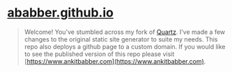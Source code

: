 # [ababber.github.io](https://www.ankitbabber.com)

> Welcome! You've stumbled across my fork of [Quartz](https://quartz.jzhao.xyz/). I've made a few changes to the original static site generator to suite my needs. This repo also deploys a github page to a custom domain. If you would like to see the published version of this repo please visit [https://www.ankitbabber.com](https://www.ankitbabber.com).
